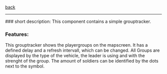 [back](../components.md)
<hr>
### short description:
This component contains a simple grouptracker.

### Features:
This grouptracker shows the playergroups on the mapscreen.
It has a defined delay and a refresh intervall, which can be changed.
All Groups are displayed by the type of the vehicle, the leader is using and with the strenght of the group. The amount of soldiers can be identified by the dots next to the symbol.

